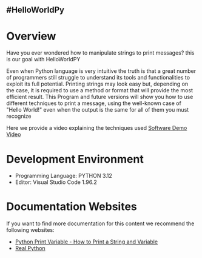 #HelloWorldPy
--------------------------------------------------------------------------------------------------------------

# Overview

Have you ever wondered how to manipulate strings to print messages? this is our goal with HelloWorldPY

Even when Python language is very intuitive the truth is that a great number of programmers still struggle to understand its tools and functionalities to exploit its full potential. Printing strings may look easy but, depending on the case, it is required to use a method or format that will provide the most efficient result.
This Program and future versions will show you how to use different techniques to print a message, using the well-known case of "Hello World!" even when the output is the same for all of them you must recognize 

Here we provide a video explaining the techniques used 
[Software Demo Video](http://youtube.link.goes.here)

# Development Environment

- Programming Language: PYTHON 3.12
- Editor: Visual Studio Code 1.96.2

# Documentation Websites

If you want to find more documentation for this content we recommend the following websites:
* [Python Print Variable - How to Print a String and Variable](https://www.freecodecamp.org/news/python-print-variable-how-to-print-a-string-and-variable/)
* [Real Python](https://realpython.com/python-f-strings/)
